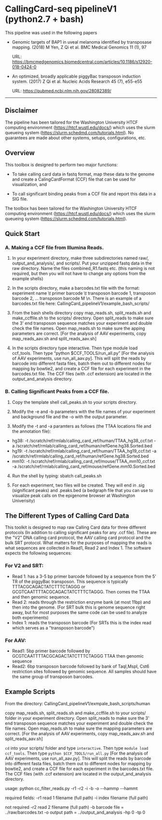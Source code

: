 # CallingCard-seq pipelineV1 (python2.7 + bash)

This pipeline was used in the following papers

- Genomic targets of BAP1 in uveal melanoma identified by transposase mapping. (2018) M Yen, Z Qi et al. BMC Medical Genomics 11 (1), 97 

  URL: https://bmcmedgenomics.biomedcentral.com/articles/10.1186/s12920-018-0424-0


- An optimized, broadly applicable piggyBac transposon induction system. (2017) Z Qi et al. Nucleic Acids Research 45 (7), e55-e55 

  URL: https://pubmed.ncbi.nlm.nih.gov/28082389/

-----
## Disclaimer
The pipeline has been tailored for the Washington University HTCF computing environment (https://htcf.wustl.edu/docs/) which uses the slurm queueing system (https://slurm.schedmd.com/tutorials.html). No guarantees are made about other systems, setups, configurations, etc. 

## Overview
This toolbox is designed to perform two major functions: 

-  To take calling card data in fastq format, map these data to the genome and create a CalingCardFormat (CCF) file that can be used for visualization, and 

-  To call significant binding peaks from a CCF file and report this data in a SIG file.  

The toolbox has been tailored for the Washington University HTCF computing environment 
(https://htcf.wustl.edu/docs/) which uses the slurm queueing system 
(https://slurm.schedmd.com/tutorials.html).    

## Quick Start

### A.  Making a CCF file from Illumina Reads.

1. In your experiment directory, make three subdirectories named raw/, output_and_analysis/, and scripts/.  Put your unzipped fastq data in the raw directory.  Name the files combined_R1.fastq etc. (this naming is not required, but then you will not have to change any options from the example shells)

2. In the scripts directory, make a barcodes.txt file with the format: experiment name \t primer barcode \t transposon barcode 1, transposon barcode 2, ... transposon barcode M \n. There is an example of a barcodes.txt file here: CallingCard_pipelineV1/example_bash_scripts/

3. From the bash shells directory copy map_reads.sh, split_reads.sh and make_ccffile.sh to the scripts/ directory. Open split_reads to make sure the 3' end transposon sequence matches your experiment and double check the file names. Open map_reads.sh to make sure the apping parameters are correct. [For the analysis of AAV experiments, copy map_reads_aav.sh and split_reads_aav.sh]

4. In the scripts directory type interactive. Then type module load ccf_tools. Then type “python $CCF_TOOLS/run_all.py” [For the analysis of AAV experiments, use run_all_aav.py]. This will split the reads by barcode into different fasta files, batch them out to different nodes for mapping by bowtie2, and create a CCF file for each experiment in the barcodes.txt file. The CCF files (with .ccf extension) are located in the output_and_analysis directory.


### B. Calling Significant Peaks from a CCF file.

1. Copy the template shell call_peaks.sh to your scripts directory. 

2. Modify the -e and -b parameters with the file names of your experiment and background file and the -o with the output parameter.

3. Modify the -t and -a paramters as follows (the TTAA locations file and the annotation file):

-  hg38:
   -t /scratch/ref/rmlab/calling_card_ref/human/TTAA_hg38_ccf.txt
   -a /scratch/ref/rmlab/calling_card_ref/human/refGene.hg38.Sorted.bed
-  hg19:
   -t /scratch/ref/rmlab/calling_card_ref/human/TTAA_hg19_ccf.txt
   -a /scratch/ref/rmlab/calling_card_ref/human/refGene.hg38.Sorted.bed
-  mm10:
   -t /scratch/ref/rmlab/calling_card_ref/mouse/TTAA_mm10_ccf.txt
   -a /scratch/ref/rmlab/calling_card_ref/mouse/refGene.mm10.Sorted.bed

4. Run the shell by typing: sbatch call_peaks.sh

5. For each experiment, two files will be created. They will end in .sig (significant peaks) and .peaks.bed (a bedgraph file that you can use to visualize peak calls on the epigenome browser at Washington Univerisity)


## The Different Types of Calling Card Data
This toolkit is designed to map raw Calling Card data for three different protocols (In addition to calling significant peaks for any .ccf file). These are the "V2" DNA calling card protocol, the AAV calling card protocol and the bulk SRT protocol. What matters for the purposes of mapping the reads is what sequences are collected in
Read1, Read 2 and Index 1. The software expects the following sequences:
### For V2 and SRT:
-  Read 1: has a 3-5 bp primer barcode followed by a sequence from the 5' TR of the piggyBac transposon. This sequence is typically TTTACGCAGACTATCTTTCTAGGG or GCGTCAATTTTACGCAGACTATCTTTCTAGGG. Then comes the TTAA and then genomic sequence.
-  Read 2: reads through the restriction enzyme bank (at most 11bp) and then into the genome. (For SRT bulk this is genome sequence right away, but for most purposes the same code can be used to analyze both experiments) 
-  Index 1: reads the transposon barcode (For SRTs this is the index read which serves as a "transposon barcode")

### For AAV:
-  Read1: 5bp primer barcode followed by GCGTCAATTTTACGCAGACTATCTTTCTAGGG TTAA then genomic sequence
-  Read2: 6bp transposon barcode followed by bank of TaqI,MspI, Cst6 restriction sites followed by genomic sequence. All samples should have the same group of transposon barcodes.

## Example Scripts

From the directory: CallingCard_pipelineV1/exmpale_bash_scripts/human

copy map_reads.sh, split_reads.sh and make_ccffile.sh to your scripts/ folder in your experiment directory.  Open split_reads to make sure the 3' end transposon sequence matches your experiment and double check the file names.  Open map_reads.sh to make sure the mapping parameters are correct.  [For the analysis of AAV experiments, copy map_reads_aav.sh and split_reads_aav.sh]

`cd` into your scripts/ folder and type `interactive`.  Then type `module load ccf_tools`.  Then type `python $CCF_TOOLS/run_all.py` [For the analysis of AAV experiments, use run_all_aav.py].  This will split the reads by barcode into different fasta files, batch them out to different nodes for mapping by bowtie2, and create a CCF file for each experiment in the barcodes.txt file.  The CCF files (with .ccf extension) are located in the output_and_analysis directory.   


usage:
python cc_filter_reads.py -r1 <read1 file> -r2 <read2 file> 
-i <index file> -b<barcode file> -o <output path>
--hammp <hamming distance for primer barcode>
--hammt <hamming distance for transposon barcode>

required fields:
    -r1 read 1 filename (full path)
    -i index filename (full path)

not required
    -r2 read 2 filename (full path)
    -b barcode file = ../raw/barcodes.txt
    -o output path = ../output_and_analysis
    -hp 0
    -tp 0
